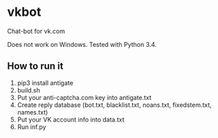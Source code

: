 # vkbot
Chat-bot for vk.com

Does not work on Windows. Tested with Python 3.4.

## How to run it

1. pip3 install antigate
1. build.sh
1. Put your anti-captcha.com key into antigate.txt
1. Create reply database (bot.txt, blacklist.txt, noans.txt, fixedstem.txt, names.txt)
1. Put your VK account info into data.txt
1. Run inf.py
